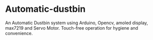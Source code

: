 # Automatic-dustbin
An Automatic Dustbin system using Arduino, Opencv, amoled display, max7219 and Servo Motor.  Touch-free operation for hygiene and convenience.
